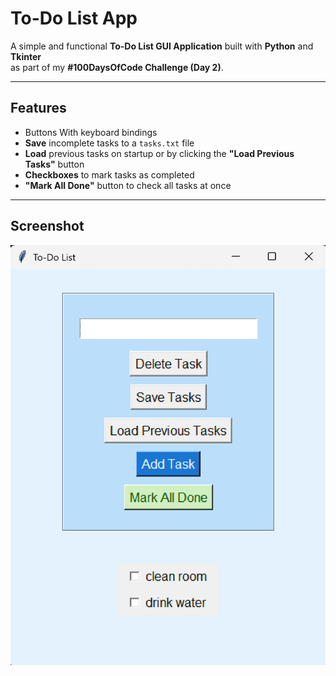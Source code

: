 # To-Do List App

A simple and functional **To-Do List GUI Application** built with **Python** and **Tkinter**  
as part of my **#100DaysOfCode Challenge (Day 2)**.

---

## Features

- Buttons With keyboard bindings
- **Save** incomplete tasks to a `tasks.txt` file
- **Load** previous tasks on startup or by clicking the **"Load Previous Tasks"** button
- **Checkboxes** to mark tasks as completed
- **"Mark All Done"** button to check all tasks at once

---

## Screenshot

![Screenshot](day-2.png)  


